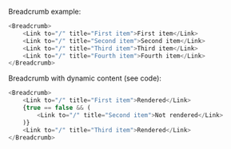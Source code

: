 Breadcrumb example:

```js
<Breadcrumb>
    <Link to="/" title="First item">First item</Link>
    <Link to="/" title="Second item">Second item</Link>
    <Link to="/" title="Third item">Third item</Link>
    <Link to="/" title="Fourth item">Fourth item</Link>
</Breadcrumb>
```

Breadcrumb with dynamic content (see code):

```js
<Breadcrumb>
    <Link to="/" title="First item">Rendered</Link>
    {true == false && (
        <Link to="/" title="Second item">Not rendered</Link>
    )}
    <Link to="/" title="Third item">Rendered</Link>
</Breadcrumb>
```
